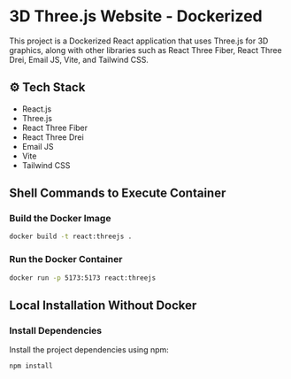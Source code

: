 # 3D Three.js Website - Dockerized

This project is a Dockerized React application that uses Three.js for 3D graphics, along with other libraries such as React Three Fiber, React Three Drei, Email JS, Vite, and Tailwind CSS.

## ⚙️ Tech Stack

- React.js
- Three.js
- React Three Fiber
- React Three Drei
- Email JS
- Vite
- Tailwind CSS

## Shell Commands to Execute Container

### Build the Docker Image

```sh
docker build -t react:threejs .
```
### Run the Docker Container
```sh
docker run -p 5173:5173 react:threejs
```

## Local Installation Without Docker
### Install Dependencies
Install the project dependencies using npm:
```sh
npm install
```
